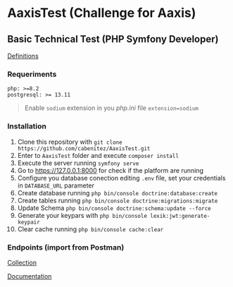 # AaxisTest (Challenge for Aaxis)
## Basic Technical Test (PHP Symfony Developer)

[Definitions](https://github.com/cabenitez/AaxisTest/blob/main/PDF-php-symfony-test-2023-en.pdf)

### Requeriments 
```
php: >=8.2
postgresql: >= 13.11
```
> Enable `sodium` extension in you *php.ini* file `extension=sodium`

### Installation
1. Clone this repository with `git clone https://github.com/cabenitez/AaxisTest.git`
2. Enter to `AaxisTest` folder and execute `composer install` 
3. Execute the server running `symfony serve`
4. Go to https://127.0.0.1:8000 for check if the platform are running
5. Configure you database conection editing `.env` file, set your credentials in `DATABASE_URL` parameter
6. Create database running `php bin/console doctrine:database:create`
7. Create tables running `php bin/console doctrine:migrations:migrate` 
8. Update Schema `php bin/console doctrine:schema:update --force`
9. Generate your keypars with `php bin/console lexik:jwt:generate-keypair`
10. Clear cache running `php bin/console cache:clear`
 

### Endpoints (import from Postman)

[Collection](https://api.postman.com/collections/997492-4c4567ce-92d8-4cdc-9920-3542c3a8bc6e?access_key=PMAT-01HMQMCEHRGPJV11NYHED38EY2)

[Documentation](https://documenter.getpostman.com/view/997492/2s9YymH5Ce)
